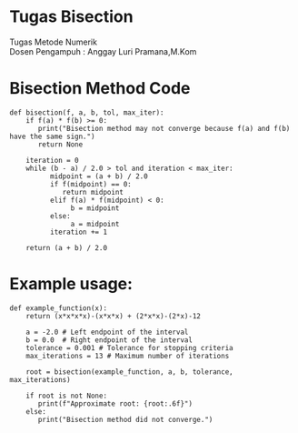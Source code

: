 # Tugas Bisection 
Tugas Metode Numerik <br>
Dosen Pengampuh : Anggay Luri Pramana,M.Kom

# Bisection Method Code
    def bisection(f, a, b, tol, max_iter):
        if f(a) * f(b) >= 0:
           print("Bisection method may not converge because f(a) and f(b) have the same sign.")
           return None

        iteration = 0
        while (b - a) / 2.0 > tol and iteration < max_iter:
              midpoint = (a + b) / 2.0
              if f(midpoint) == 0:
                 return midpoint
              elif f(a) * f(midpoint) < 0:
                   b = midpoint
              else:
                   a = midpoint
              iteration += 1

        return (a + b) / 2.0

# Example usage:
    def example_function(x):
        return (x*x*x*x)-(x*x*x) + (2*x*x)-(2*x)-12

        a = -2.0 # Left endpoint of the interval
        b = 0.0  # Right endpoint of the interval
        tolerance = 0.001 # Tolerance for stopping criteria
        max_iterations = 13 # Maximum number of iterations

        root = bisection(example_function, a, b, tolerance, max_iterations)

        if root is not None:
           print(f"Approximate root: {root:.6f}")
        else:
           print("Bisection method did not converge.")
